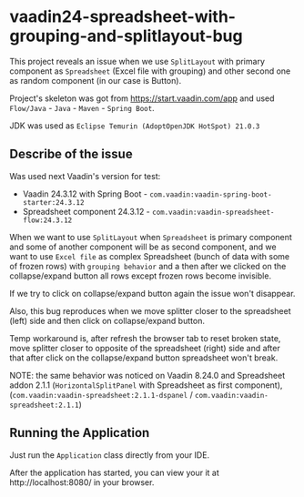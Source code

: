 # vaadin24-spreadsheet-with-grouping-and-splitlayout-bug

This project reveals an issue when we use `SplitLayout` with primary component as `Spreadsheet`
(Excel file with grouping) and other second one as random component (in our case is Button).

Project's skeleton was got from https://start.vaadin.com/app and used `Flow/Java` - `Java` - `Maven` - `Spring Boot`.

JDK was used as `Eclipse Temurin (AdoptOpenJDK HotSpot) 21.0.3`

## Describe of the issue

Was used next Vaadin's version for test:
* Vaadin 24.3.12 with Spring Boot - `com.vaadin:vaadin-spring-boot-starter:24.3.12`
* Spreadsheet component 24.3.12   - `com.vaadin:vaadin-spreadsheet-flow:24.3.12`

When we want to use `SplitLayout` when `Spreadsheet` is primary component and some of another component will be
as second component, and we want to use `Excel file` as complex Spreadsheet (bunch of data with some of frozen rows)
with `grouping behavior` and a  then after we clicked on the collapse/expand button all rows except frozen rows
become invisible.

If we try to click on collapse/expand button again the issue won't disappear.

Also, this bug reproduces when we move splitter closer to the spreadsheet (left) side and then click on collapse/expand
button.

Temp workaround is, after refresh the browser tab to reset broken state, move splitter closer to
opposite of the spreadsheet (right) side and after that after click on the collapse/expand button spreadsheet
won't break.

NOTE: the same behavior was noticed on Vaadin 8.24.0 and Spreadsheet addon 2.1.1
(`HorizontalSplitPanel` with Spreadsheet as first component),
(`com.vaadin:vaadin-spreadsheet:2.1.1-dspanel` / `com.vaadin:vaadin-spreadsheet:2.1.1`)

## Running the Application
Just run the `Application` class directly from your IDE.

After the application has started, you can view your it at http://localhost:8080/ in your browser.
